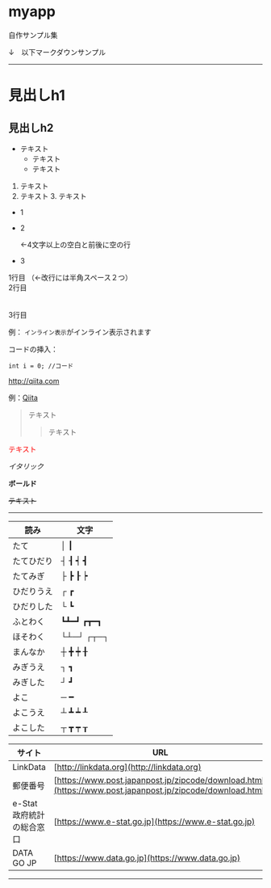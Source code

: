 # myapp

自作サンプル集

↓　以下マークダウンサンプル

----------------------------------------------------------------------------

# 見出しh1
## 見出しh2

* テキスト
    * テキスト
    * テキスト
    
1. テキスト
2. テキスト
    3. テキスト
        

- 1
- 2

    ←4文字以上の空白と前後に空の行

- 3


1行目  （←改行には半角スペース２つ）　     
2行目     
<br>
<br>
3行目  



例： `インライン表示`がインライン表示されます


コードの挿入：
```java:title
int i = 0; //コード
```

<http://qiita.com>

例：[Qiita](http://qiita.com)


> テキスト
>> テキスト


<font color="Red">テキスト</font>

_イタリック_

__ボールド__

~~テキスト~~

***


| 読み | 文字 |
|----- | ----- | 
| たて | │ ┃   |
| たてひだり |  ┤ ┨ ┥ ┫  |
| たてみぎ |	├ ┣ ┠ ┝  | 
| ひだりうえ |	┌ ┏  | 
| ひだりした |	└ ┗  | 
| ふとわく |	┗┻━┛ ┏┳━┓  | 
| ほそわく |	└┴─┘ ┌┬─┐ | 
| まんなか |	┼ ╋ ┿ ╂  | 
| みぎうえ |	┐ ┓  | 
| みぎした | 	┘ ┛  | 
| よこ |	─ ━  |  
| よこうえ |	┴ ┻ ┷ ┸   | 
| よこした |	┬ ┳ ┯ ┰   | 






|  サイト  |  URL  |
| ---- | ---- |
|  LinkData  |  [http://linkdata.org](http://linkdata.org)  |
|  郵便番号  |  [https://www.post.japanpost.jp/zipcode/download.html](https://www.post.japanpost.jp/zipcode/download.html)   |
|  e-Stat 政府統計の総合窓口  |  [https://www.e-stat.go.jp](https://www.e-stat.go.jp)   |
|  DATA GO JP  |  [https://www.data.go.jp](https://www.data.go.jp)   |

***




